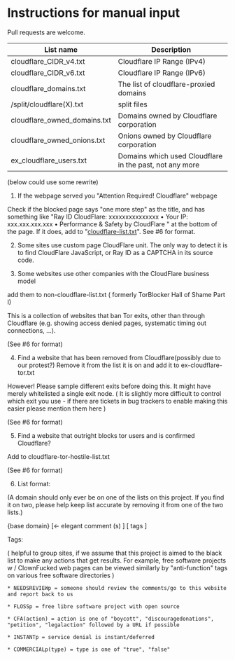 # Instructions for manual input

Pull requests are welcome.


| List name | Description |
| -------- | -------- |
| cloudflare_CIDR_v4.txt     | Cloudflare IP Range (IPv4)     |
| cloudflare_CIDR_v6.txt     | Cloudflare IP Range (IPv6)     |
| cloudflare_domains.txt     | The list of cloudflare-proxied domains     |
| /split/cloudflare(X).txt     | split files     |
| cloudflare_owned_domains.txt     | Domains owned by Cloudflare corporation     |
| cloudflare_owned_onions.txt     | Onions owned by Cloudflare corporation     |
| ex_cloudflare_users.txt     | Domains which used Cloudflare in the past, not any more     |









(below could use some rewrite)




1) If the webpage served you "Attention Required! Cloudflare" webpage

Check if the blocked page says "one more step" as the title, and has something like
"Ray ID CloudFlare: xxxxxxxxxxxxxxx      • Your IP: xxx.xxx.xxx.xxx • Performance & Safety by CloudFlare "
at the bottom of the page.
If it does, add to "[cloudflare-list.txt](cloudflare-list.txt)". See #6 for format.


2) Some sites use custom page CloudFlare unit.
The only way to detect it is to find CloudFlare JavaScript, or Ray ID as a CAPTCHA in its source code.


3) Some websites use other companies with the CloudFlare business model

add them to non-cloudflare-list.txt ( formerly TorBlocker Hall of Shame Part I)

This is a collection of websites that ban Tor exits, other than through Cloudflare (e.g. showing access denied pages, systematic timing out connections, ...).

(See #6 for format)


4) Find a website that has been removed from Cloudflare(possibly due to our
protest?)  Remove it from the list it is on and add it to ex-cloudflare-tor.txt

However!  Please sample different exits before doing this.  It might have
merely whitelisted a single exit node.  ( It is slightly more difficult to
control which exit you use - if there are tickets in bug trackers to
enable making this easier please mention them here )

(See #6 for format)

5) Find a website that outright blocks tor users and is confirmed Cloudflare?

Add to cloudflare-tor-hostile-list.txt

(See #6 for format)


6) List format:

(A domain should only ever be on one of the lists on this project.  If you find
it on two, please help keep list accurate by removing it from one of the two
lists.)

   {base domain} [<- elegant comment (s) ] [ tags ] 
 
Tags:

( helpful to group sites, if we assume that this project is aimed to the black list to make any actions that get results. 
For example, free software projects w / ClownFucked web pages can be viewed similarly by "anti-function" tags on various free software directories )

    * NEEDSREVIEWp = someone should review the comments/go to this website and report back to us

    * FLOSSp = free libre software project with open source

    * CFA(action) = action is one of "boycott", "discouragedonations", "petition", "legalaction" followed by a URL if possible

    * INSTANTp = service denial is instant/deferred
 
    * COMMERCIALp(type) = type is one of "true", "false"



